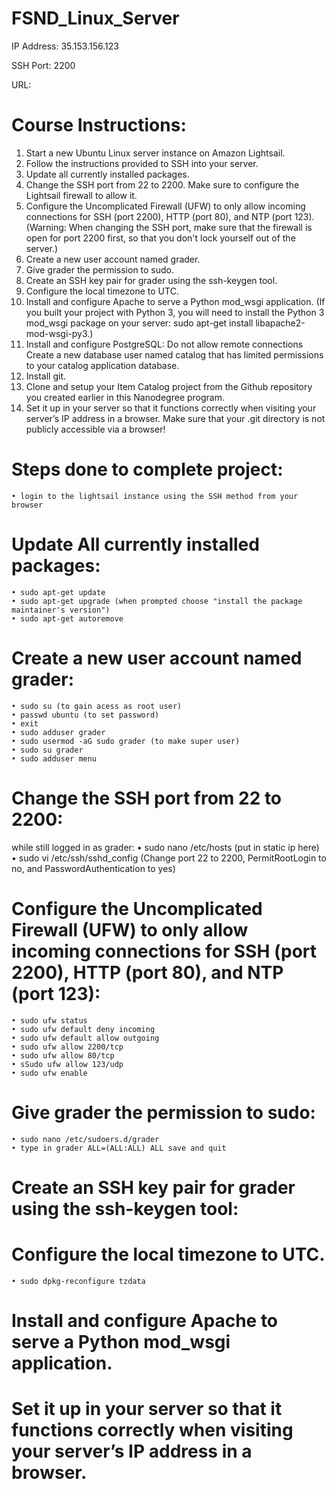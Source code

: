 # FSND_Linux_Server
IP Address: 35.153.156.123

SSH Port: 2200

URL: 

# Course Instructions:
1. Start a new Ubuntu Linux server instance on Amazon Lightsail.
2. Follow the instructions provided to SSH into your server.
3. Update all currently installed packages.
4. Change the SSH port from 22 to 2200. Make sure to configure the Lightsail firewall to allow it.
5. Configure the Uncomplicated Firewall (UFW) to only allow incoming connections for SSH (port 2200), HTTP (port 80), and NTP (port    123). (Warning: When changing the SSH port, make sure that the firewall is open for port 2200 first, so that you don't lock yourself out of the server.)
6. Create a new user account named grader.
7. Give grader the permission to sudo.
8. Create an SSH key pair for grader using the ssh-keygen tool.
9. Configure the local timezone to UTC.
10. Install and configure Apache to serve a Python mod_wsgi application. (If you built your project with Python 3, you will need to install the Python 3 mod_wsgi package on your server: sudo apt-get install libapache2-mod-wsgi-py3.)
11. Install and configure PostgreSQL: 
    Do not allow remote connections
    Create a new database user named catalog that has limited permissions to your catalog application database.
12. Install git.
13. Clone and setup your Item Catalog project from the Github repository you created earlier in this Nanodegree program.
14. Set it up in your server so that it functions correctly when visiting your server’s IP address in a browser. Make sure that your .git directory is not publicly accessible via a browser!

# Steps done to complete project:
	• login to the lightsail instance using the SSH method from your browser

# Update All currently installed packages:
	• sudo apt-get update
	• sudo apt-get upgrade (when prompted choose "install the package maintainer's version")
	• sudo apt-get autoremove 

# Create a new user account named grader:
	• sudo su (to gain acess as root user)
	• passwd ubuntu (to set password)
	• exit
	• sudo adduser grader
	• sudo usermod -aG sudo grader (to make super user)
	• sudo su grader
	• sudo adduser menu
	
# Change the SSH port from 22 to 2200:
   while still logged in as grader:
	• sudo nano /etc/hosts (put in static ip here)
	• sudo vi /etc/ssh/sshd_config (Change port 22 to 2200, PermitRootLogin to no, and PasswordAuthentication to yes)

# Configure the Uncomplicated Firewall (UFW) to only allow incoming connections for SSH (port 2200), HTTP (port 80), and NTP (port    123):

	• sudo ufw status
	• sudo ufw default deny incoming
	• sudo ufw default allow outgoing
	• sudo ufw allow 2200/tcp
	• sudo ufw allow 80/tcp
	• sSudo ufw allow 123/udp
	• sudo ufw enable

# Give grader the permission to sudo:

	• sudo nano /etc/sudoers.d/grader
	• type in grader ALL=(ALL:ALL) ALL save and quit

# Create an SSH key pair for grader using the ssh-keygen tool:

# Configure the local timezone to UTC.

	• sudo dpkg-reconfigure tzdata

# Install and configure Apache to serve a Python mod_wsgi application.

# Set it up in your server so that it functions correctly when visiting your server’s IP address in a browser.
